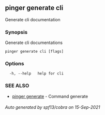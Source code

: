## pinger generate cli

Generate cli documentation

### Synopsis

Generate cli documentations 

```
pinger generate cli [flags]
```

### Options

```
  -h, --help   help for cli
```

### SEE ALSO

* [pinger generate](pinger_generate.md)	 - Command generate

###### Auto generated by spf13/cobra on 15-Sep-2021
